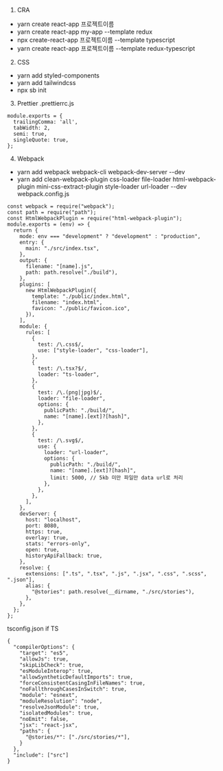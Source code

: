 1. CRA
- yarn create react-app 프로젝트이름
- yarn create react-app my-app --template redux
- npx create-react-app 프로젝트이름 --template typescript
- yarn create react-app 프로젝트이름 --template redux-typescript

2. CSS
- yarn add styled-components
- yarn add tailwindcss
- npx sb init

3. Prettier
.prettierrc.js
```
module.exports = {
  trailingComma: 'all',
  tabWidth: 2,
  semi: true,
  singleQuote: true,
};
```

4. Webpack
- yarn add webpack webpack-cli webpack-dev-server --dev
- yarn add clean-webpack-plugin css-loader file-loader html-webpack-plugin mini-css-extract-plugin style-loader url-loader --dev
webpack.config.js
```
const webpack = require("webpack");
const path = require("path");
const HtmlWebpackPlugin = require("html-webpack-plugin");
module.exports = (env) => {
  return {
    mode: env === "development" ? "development" : "production",
    entry: {
      main: "./src/index.tsx",
    },
    output: {
      filename: "[name].js",
      path: path.resolve("./build"),
    },
    plugins: [
      new HtmlWebpackPlugin({
        template: "./public/index.html",
        filename: "index.html",
        favicon: "./public/favicon.ico",
      }),
    ],
    module: {
      rules: [
        {
          test: /\.css$/,
          use: ["style-loader", "css-loader"],
        },
        {
          test: /\.tsx?$/,
          loader: "ts-loader",
        },
        {
          test: /\.(png|jpg)$/,
          loader: "file-loader",
          options: {
            publicPath: "./build/",
            name: "[name].[ext]?[hash]",
          },
        },
        {
          test: /\.svg$/,
          use: {
            loader: "url-loader",
            options: {
              publicPath: "./build/",
              name: "[name].[ext]?[hash]",
              limit: 5000, // 5kb 미만 파일만 data url로 처리
            },
          },
        },
      ],
    },
    devServer: {
      host: "localhost",
      port: 8080,
      https: true,
      overlay: true,
      stats: "errors-only",
      open: true,
      historyApiFallback: true,
    },
    resolve: {
      extensions: [".ts", ".tsx", ".js", ".jsx", ".css", ".scss", ".json"],
      alias: {
        "@stories": path.resolve(__dirname, "./src/stories"),
      },
    },
  };
};
```
tsconfig.json if TS
```
{
  "compilerOptions": {
    "target": "es5",
    "allowJs": true,
    "skipLibCheck": true,
    "esModuleInterop": true,
    "allowSyntheticDefaultImports": true,
    "forceConsistentCasingInFileNames": true,
    "noFallthroughCasesInSwitch": true,
    "module": "esnext",
    "moduleResolution": "node",
    "resolveJsonModule": true,
    "isolatedModules": true,
    "noEmit": false,
    "jsx": "react-jsx",
    "paths": {
      "@stories/*": ["./src/stories/*"],
    }
  },
  "include": ["src"]
}
```
